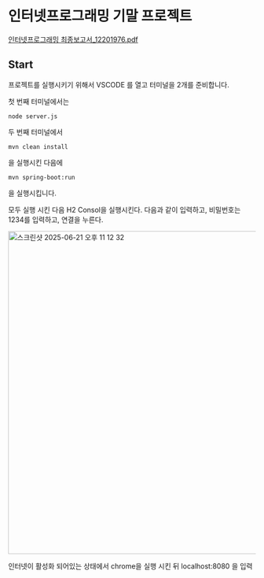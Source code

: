 # 인터넷프로그래밍 기말 프로젝트 


[인터넷프로그래밍 최종보고서_12201976.pdf](https://github.com/user-attachments/files/20846959/_12201976.pdf)


## Start

프로젝트를 실행시키기 위해서 VSCODE 를 열고 터미널을 2개를 준비합니다.

첫 번째 터미널에서는 
```
node server.js
```
두 번째 터미널에서 
```
mvn clean install
```
을 실행시킨 다음에
```
mvn spring-boot:run
```
을 실행시킵니다.

모두 실행 시킨 다음 
H2 Consol을 실행시킨다. 
다음과 같이 입력하고, 비밀번호는 1234를 입력하고, 연결을 누른다.

<img width="656" alt="스크린샷 2025-06-21 오후 11 12 32" src="https://github.com/user-attachments/assets/8e11cfc4-029f-44eb-ac27-14ab13d240af" />


인터넷이 활성화 되어있는 상태에서 chrome을 실행 시킨 뒤 localhost:8080 을 입력
